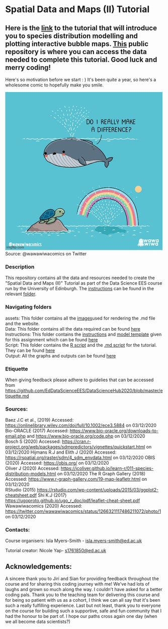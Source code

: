 # Spatial Data and Maps (II) Tutorial 

## Here is the [link](https://eddatascienceees.github.io/tutorial-nicolelikesharks/) to the tutorial that will introduce you to species distribution modelling and plotting interactive bubble maps. [This](https://github.com/nicolelikesharks/tutorial_SpatialData2) public repository is where you can access the data needed to complete this tutorial.  Good luck and merry coding! 
Here's so motivation before we start : ) It's been quite a year, so here's a wholesome comic to hopefully make you smile. 

![comic](https://github.com/EdDataScienceEES/tutorial-nicolelikesharks/blob/master/assets/img/wholesome_meme.png)  
Source: @wawawiwacomics on Twitter

### Description
This repository contains all the data and resources needed to create the "Spatial Data and Maps (II)" Tutorial as part of the Data Science EES course run by the University of Edinburgh. The [instructions](https://github.com/EdDataScienceEES/tutorial-nicolelikesharks/blob/master/Instructions/instructions.md) can be found in the relevant [folder](https://github.com/EdDataScienceEES/tutorial-nicolelikesharks/tree/master/Instructions).  


### Navigating folders
assets: This folder contains all the [images]()used for rendering the .md file and the website.   
Data: This folder contains all the data required can be found [here](https://github.com/EdDataScienceEES/tutorial-nicolelikesharks/tree/master/Data)   
Instructions: This folder contains the [instructions](https://github.com/EdDataScienceEES/tutorial-nicolelikesharks/blob/master/Instructions/instructions.md) and [model template](https://github.com/EdDataScienceEES/tutorial-nicolelikesharks/blob/master/Instructions/tut_template.md) given for this assignment which can be found [here](https://github.com/EdDataScienceEES/tutorial-nicolelikesharks/tree/master/Instructions)  
Script: This folder contains the [R script](https://github.com/EdDataScienceEES/tutorial-nicolelikesharks/blob/master/Script/sdm_tutorial_nicole.R) and the [.md script]() for the tutorial. They can be found [here](https://github.com/EdDataScienceEES/tutorial-nicolelikesharks/tree/master/Script)    
Output: All the graphs and outputs can be found [here](https://github.com/EdDataScienceEES/tutorial-nicolelikesharks/tree/master/Output)   


### Etiquette

When giving feedback please adhere to guidelies that can be accessed from https://github.com/EdDataScienceEES/DataScienceHub2020/blob/master/etiquette.md

### Sources:  

Baez J.C et al., (2019) Accessed: https://onlinelibrary.wiley.com/doi/full/10.1002/ece3.5884 on 03/12/2020  
Bio-ORACLE (2017) Accessed: https://www.bio-oracle.org/downloads-to-email.php and https://www.bio-oracle.org/code.php on 03/12/2020    
Bosch S (2020) Accessed: https://cran.r-project.org/web/packages/sdmpredictors/vignettes/quickstart.html on 03/12/2020 
Hijmans R.J  and Elith J (2020) Accessed: https://rspatial.org/raster/sdm/4_sdm_envdata.html on 03/12/2020 
OBIS (2020) Accessed: https://obis.org/ on 03/12/2020  
Oliver J (2020) Accessed: https://jcoliver.github.io/learn-r/011-species-distribution-models.html on 03/12/2020
The R Graph Gallery (2018) Accessed: https://www.r-graph-gallery.com/19-map-leafletr.html on 03/12/2020   
RStudio (2015) https://rstudio.com/wp-content/uploads/2015/03/ggplot2-cheatsheet.pdf
Shi K.J (2017) https://ugoproto.github.io/ugo_r_doc/pdf/leaflet-cheat-sheet.pdf
Wawawiwacomics (2020) Accessed: https://twitter.com/wawawiwacomics/status/1266321117486211072/photo/1 on 03/12/2020

### Contacts: 

Course organisers:
Isla Myers-Smith - isla.myers-smith@ed.ac.uk

Tutorial creator:
Nicole Yap- s1761850@ed.ac.uk


## Acknowledgements: 

A sincere thank you to Jiri and Sian for providing feedback throughout the course and for sharing this coding journey with me! We've had lots of laughs and grown so much along the way. 
I couldn't have asked for a better coding pals. Thank you to the teaching team for delivering this course and for being so patient with us as a cohort, I think we can all say that it's been
such a really fulfilling experience. Last but not least, thank you to everyone on the course for building such a supportive, safe and fun community that I had the honour to be part of. I
hope our paths cross again one day (when we all become data scientists?) 
